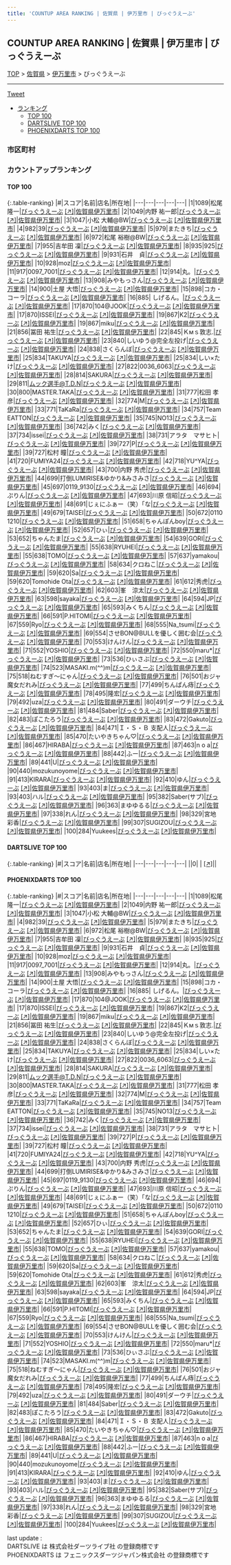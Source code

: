 ```yaml
---
title: 'COUNTUP AREA RANKING | 佐賀県 | 伊万里市 | びっぐうえーぶ'
---
```

## COUNTUP AREA RANKING | 佐賀県 | 伊万里市 | びっぐうえーぶ

[TOP](/darts/rank/) > [佐賀県](/darts/rank/佐賀県/) > [伊万里市](/darts/rank/佐賀県/伊万里市/) > びっぐうえーぶ

___

<a href="https://twitter.com/share?ref_src=twsrc%5Etfw" data-text="COUNTUP AREA RANKING | 佐賀県伊万里市びっぐうえーぶ" class="twitter-share-button" data-hashtags="DARTSLIVE,PHOENIXDARTS,darts,ダーツ" data-show-count="false">Tweet</a>

* [ランキング](#カウントアップランキング)
    * [TOP 100](#top-100)
    * [DARTSLIVE TOP 100](#dartslive-top-100)
    * [PHOENIXDARTS TOP 100](#phoenixdarts-top-100)

### 市区町村

<ul>

</ul>

### カウントアップランキング

#### TOP 100



{:.table-ranking}
|#|スコア|名前|店名|所在地|
|---|---|---|---|---|
|1|1089|<span class="rank-name-pd"><span class="pro-icon-pd"></span>松尾 隆一</span>|<a href="/darts/rank/shops/85533.html">びっぐうえーぶ</a> <a href="https://vs.phoenixdarts.com/jp/shop/shopDetailInfo/s_85533?s_seq=85533">[↗]</a>|<a href="/darts/rank/佐賀県/伊万里市">佐賀県伊万里市</a>|
|2|1049|<span class="rank-name-pd"><span class="pro-icon-pd"></span>内野 祐一郎</span>|<a href="/darts/rank/shops/85533.html">びっぐうえーぶ</a> <a href="https://vs.phoenixdarts.com/jp/shop/shopDetailInfo/s_85533?s_seq=85533">[↗]</a>|<a href="/darts/rank/佐賀県/伊万里市">佐賀県伊万里市</a>|
|3|1047|<span class="rank-name-pd">小松  大輔@BW</span>|<a href="/darts/rank/shops/85533.html">びっぐうえーぶ</a> <a href="https://vs.phoenixdarts.com/jp/shop/shopDetailInfo/s_85533?s_seq=85533">[↗]</a>|<a href="/darts/rank/佐賀県/伊万里市">佐賀県伊万里市</a>|
|4|982|<span class="rank-name-pd">39</span>|<a href="/darts/rank/shops/85533.html">びっぐうえーぶ</a> <a href="https://vs.phoenixdarts.com/jp/shop/shopDetailInfo/s_85533?s_seq=85533">[↗]</a>|<a href="/darts/rank/佐賀県/伊万里市">佐賀県伊万里市</a>|
|5|979|<span class="rank-name-pd">またきち</span>|<a href="/darts/rank/shops/85533.html">びっぐうえーぶ</a> <a href="https://vs.phoenixdarts.com/jp/shop/shopDetailInfo/s_85533?s_seq=85533">[↗]</a>|<a href="/darts/rank/佐賀県/伊万里市">佐賀県伊万里市</a>|
|6|972|<span class="rank-name-pd">松尾 裕樹@BW</span>|<a href="/darts/rank/shops/85533.html">びっぐうえーぶ</a> <a href="https://vs.phoenixdarts.com/jp/shop/shopDetailInfo/s_85533?s_seq=85533">[↗]</a>|<a href="/darts/rank/佐賀県/伊万里市">佐賀県伊万里市</a>|
|7|955|<span class="rank-name-pd"><span class="pro-icon-pd"></span>吉牟田 凜</span>|<a href="/darts/rank/shops/85533.html">びっぐうえーぶ</a> <a href="https://vs.phoenixdarts.com/jp/shop/shopDetailInfo/s_85533?s_seq=85533">[↗]</a>|<a href="/darts/rank/佐賀県/伊万里市">佐賀県伊万里市</a>|
|8|935|<span class="rank-name-pd">925</span>|<a href="/darts/rank/shops/85533.html">びっぐうえーぶ</a> <a href="https://vs.phoenixdarts.com/jp/shop/shopDetailInfo/s_85533?s_seq=85533">[↗]</a>|<a href="/darts/rank/佐賀県/伊万里市">佐賀県伊万里市</a>|
|9|931|<span class="rank-name-pd">石井　貞</span>|<a href="/darts/rank/shops/85533.html">びっぐうえーぶ</a> <a href="https://vs.phoenixdarts.com/jp/shop/shopDetailInfo/s_85533?s_seq=85533">[↗]</a>|<a href="/darts/rank/佐賀県/伊万里市">佐賀県伊万里市</a>|
|10|928|<span class="rank-name-pd">moz</span>|<a href="/darts/rank/shops/85533.html">びっぐうえーぶ</a> <a href="https://vs.phoenixdarts.com/jp/shop/shopDetailInfo/s_85533?s_seq=85533">[↗]</a>|<a href="/darts/rank/佐賀県/伊万里市">佐賀県伊万里市</a>|
|11|917|<span class="rank-name-pd">0097_7001</span>|<a href="/darts/rank/shops/85533.html">びっぐうえーぶ</a> <a href="https://vs.phoenixdarts.com/jp/shop/shopDetailInfo/s_85533?s_seq=85533">[↗]</a>|<a href="/darts/rank/佐賀県/伊万里市">佐賀県伊万里市</a>|
|12|914|<span class="rank-name-pd">丸。</span>|<a href="/darts/rank/shops/85533.html">びっぐうえーぶ</a> <a href="https://vs.phoenixdarts.com/jp/shop/shopDetailInfo/s_85533?s_seq=85533">[↗]</a>|<a href="/darts/rank/佐賀県/伊万里市">佐賀県伊万里市</a>|
|13|908|<span class="rank-name-pd">みやもっさん</span>|<a href="/darts/rank/shops/85533.html">びっぐうえーぶ</a> <a href="https://vs.phoenixdarts.com/jp/shop/shopDetailInfo/s_85533?s_seq=85533">[↗]</a>|<a href="/darts/rank/佐賀県/伊万里市">佐賀県伊万里市</a>|
|14|900|<span class="rank-name-pd"><span class="pro-icon-pd"></span>土屋 大悟</span>|<a href="/darts/rank/shops/85533.html">びっぐうえーぶ</a> <a href="https://vs.phoenixdarts.com/jp/shop/shopDetailInfo/s_85533?s_seq=85533">[↗]</a>|<a href="/darts/rank/佐賀県/伊万里市">佐賀県伊万里市</a>|
|15|898|<span class="rank-name-pd">コカ・コーラ</span>|<a href="/darts/rank/shops/85533.html">びっぐうえーぶ</a> <a href="https://vs.phoenixdarts.com/jp/shop/shopDetailInfo/s_85533?s_seq=85533">[↗]</a>|<a href="/darts/rank/佐賀県/伊万里市">佐賀県伊万里市</a>|
|16|885|<span class="rank-name-pd"> しげるん。</span>|<a href="/darts/rank/shops/85533.html">びっぐうえーぶ</a> <a href="https://vs.phoenixdarts.com/jp/shop/shopDetailInfo/s_85533?s_seq=85533">[↗]</a>|<a href="/darts/rank/佐賀県/伊万里市">佐賀県伊万里市</a>|
|17|870|<span class="rank-name-pd">104@JOOK</span>|<a href="/darts/rank/shops/85533.html">びっぐうえーぶ</a> <a href="https://vs.phoenixdarts.com/jp/shop/shopDetailInfo/s_85533?s_seq=85533">[↗]</a>|<a href="/darts/rank/佐賀県/伊万里市">佐賀県伊万里市</a>|
|17|870|<span class="rank-name-pd">ISSEI</span>|<a href="/darts/rank/shops/85533.html">びっぐうえーぶ</a> <a href="https://vs.phoenixdarts.com/jp/shop/shopDetailInfo/s_85533?s_seq=85533">[↗]</a>|<a href="/darts/rank/佐賀県/伊万里市">佐賀県伊万里市</a>|
|19|867|<span class="rank-name-pd">K2</span>|<a href="/darts/rank/shops/85533.html">びっぐうえーぶ</a> <a href="https://vs.phoenixdarts.com/jp/shop/shopDetailInfo/s_85533?s_seq=85533">[↗]</a>|<a href="/darts/rank/佐賀県/伊万里市">佐賀県伊万里市</a>|
|19|867|<span class="rank-name-pd">miku</span>|<a href="/darts/rank/shops/85533.html">びっぐうえーぶ</a> <a href="https://vs.phoenixdarts.com/jp/shop/shopDetailInfo/s_85533?s_seq=85533">[↗]</a>|<a href="/darts/rank/佐賀県/伊万里市">佐賀県伊万里市</a>|
|21|856|<span class="rank-name-pd">冨田 祐生</span>|<a href="/darts/rank/shops/85533.html">びっぐうえーぶ</a> <a href="https://vs.phoenixdarts.com/jp/shop/shopDetailInfo/s_85533?s_seq=85533">[↗]</a>|<a href="/darts/rank/佐賀県/伊万里市">佐賀県伊万里市</a>|
|22|845|<span class="rank-name-pd">Ｋмｓ敦志.</span>|<a href="/darts/rank/shops/85533.html">びっぐうえーぶ</a> <a href="https://vs.phoenixdarts.com/jp/shop/shopDetailInfo/s_85533?s_seq=85533">[↗]</a>|<a href="/darts/rank/佐賀県/伊万里市">佐賀県伊万里市</a>|
|23|840|<span class="rank-name-pd">しいゆう@完全左投げ</span>|<a href="/darts/rank/shops/85533.html">びっぐうえーぶ</a> <a href="https://vs.phoenixdarts.com/jp/shop/shopDetailInfo/s_85533?s_seq=85533">[↗]</a>|<a href="/darts/rank/佐賀県/伊万里市">佐賀県伊万里市</a>|
|24|838|<span class="rank-name-pd">さくらんぼ</span>|<a href="/darts/rank/shops/85533.html">びっぐうえーぶ</a> <a href="https://vs.phoenixdarts.com/jp/shop/shopDetailInfo/s_85533?s_seq=85533">[↗]</a>|<a href="/darts/rank/佐賀県/伊万里市">佐賀県伊万里市</a>|
|25|834|<span class="rank-name-pd">TAKUYA</span>|<a href="/darts/rank/shops/85533.html">びっぐうえーぶ</a> <a href="https://vs.phoenixdarts.com/jp/shop/shopDetailInfo/s_85533?s_seq=85533">[↗]</a>|<a href="/darts/rank/佐賀県/伊万里市">佐賀県伊万里市</a>|
|25|834|<span class="rank-name-pd">しい×たけ</span>|<a href="/darts/rank/shops/85533.html">びっぐうえーぶ</a> <a href="https://vs.phoenixdarts.com/jp/shop/shopDetailInfo/s_85533?s_seq=85533">[↗]</a>|<a href="/darts/rank/佐賀県/伊万里市">佐賀県伊万里市</a>|
|27|822|<span class="rank-name-pd">0036_6063</span>|<a href="/darts/rank/shops/85533.html">びっぐうえーぶ</a> <a href="https://vs.phoenixdarts.com/jp/shop/shopDetailInfo/s_85533?s_seq=85533">[↗]</a>|<a href="/darts/rank/佐賀県/伊万里市">佐賀県伊万里市</a>|
|28|814|<span class="rank-name-pd">SAKURA</span>|<a href="/darts/rank/shops/85533.html">びっぐうえーぶ</a> <a href="https://vs.phoenixdarts.com/jp/shop/shopDetailInfo/s_85533?s_seq=85533">[↗]</a>|<a href="/darts/rank/佐賀県/伊万里市">佐賀県伊万里市</a>|
|29|811|<span class="rank-name-pd">ムック選手@T.D.N</span>|<a href="/darts/rank/shops/85533.html">びっぐうえーぶ</a> <a href="https://vs.phoenixdarts.com/jp/shop/shopDetailInfo/s_85533?s_seq=85533">[↗]</a>|<a href="/darts/rank/佐賀県/伊万里市">佐賀県伊万里市</a>|
|30|800|<span class="rank-name-pd">MASTER.TAKA</span>|<a href="/darts/rank/shops/85533.html">びっぐうえーぶ</a> <a href="https://vs.phoenixdarts.com/jp/shop/shopDetailInfo/s_85533?s_seq=85533">[↗]</a>|<a href="/darts/rank/佐賀県/伊万里市">佐賀県伊万里市</a>|
|31|777|<span class="rank-name-pd">松田  孝彦</span>|<a href="/darts/rank/shops/85533.html">びっぐうえーぶ</a> <a href="https://vs.phoenixdarts.com/jp/shop/shopDetailInfo/s_85533?s_seq=85533">[↗]</a>|<a href="/darts/rank/佐賀県/伊万里市">佐賀県伊万里市</a>|
|32|774|<span class="rank-name-pd">M</span>|<a href="/darts/rank/shops/85533.html">びっぐうえーぶ</a> <a href="https://vs.phoenixdarts.com/jp/shop/shopDetailInfo/s_85533?s_seq=85533">[↗]</a>|<a href="/darts/rank/佐賀県/伊万里市">佐賀県伊万里市</a>|
|33|771|<span class="rank-name-pd">TaKaRa</span>|<a href="/darts/rank/shops/85533.html">びっぐうえーぶ</a> <a href="https://vs.phoenixdarts.com/jp/shop/shopDetailInfo/s_85533?s_seq=85533">[↗]</a>|<a href="/darts/rank/佐賀県/伊万里市">佐賀県伊万里市</a>|
|34|757|<span class="rank-name-pd">Team EATTON</span>|<a href="/darts/rank/shops/85533.html">びっぐうえーぶ</a> <a href="https://vs.phoenixdarts.com/jp/shop/shopDetailInfo/s_85533?s_seq=85533">[↗]</a>|<a href="/darts/rank/佐賀県/伊万里市">佐賀県伊万里市</a>|
|35|745|<span class="rank-name-pd">NO13</span>|<a href="/darts/rank/shops/85533.html">びっぐうえーぶ</a> <a href="https://vs.phoenixdarts.com/jp/shop/shopDetailInfo/s_85533?s_seq=85533">[↗]</a>|<a href="/darts/rank/佐賀県/伊万里市">佐賀県伊万里市</a>|
|36|742|<span class="rank-name-pd">みく</span>|<a href="/darts/rank/shops/85533.html">びっぐうえーぶ</a> <a href="https://vs.phoenixdarts.com/jp/shop/shopDetailInfo/s_85533?s_seq=85533">[↗]</a>|<a href="/darts/rank/佐賀県/伊万里市">佐賀県伊万里市</a>|
|37|734|<span class="rank-name-pd">issei</span>|<a href="/darts/rank/shops/85533.html">びっぐうえーぶ</a> <a href="https://vs.phoenixdarts.com/jp/shop/shopDetailInfo/s_85533?s_seq=85533">[↗]</a>|<a href="/darts/rank/佐賀県/伊万里市">佐賀県伊万里市</a>|
|38|731|<span class="rank-name-pd">アラタ　マサヒト</span>|<a href="/darts/rank/shops/85533.html">びっぐうえーぶ</a> <a href="https://vs.phoenixdarts.com/jp/shop/shopDetailInfo/s_85533?s_seq=85533">[↗]</a>|<a href="/darts/rank/佐賀県/伊万里市">佐賀県伊万里市</a>|
|39|727|<span class="rank-name-pd">P</span>|<a href="/darts/rank/shops/85533.html">びっぐうえーぶ</a> <a href="https://vs.phoenixdarts.com/jp/shop/shopDetailInfo/s_85533?s_seq=85533">[↗]</a>|<a href="/darts/rank/佐賀県/伊万里市">佐賀県伊万里市</a>|
|39|727|<span class="rank-name-pd"><span class="pro-icon-pd"></span>松村 瞳</span>|<a href="/darts/rank/shops/85533.html">びっぐうえーぶ</a> <a href="https://vs.phoenixdarts.com/jp/shop/shopDetailInfo/s_85533?s_seq=85533">[↗]</a>|<a href="/darts/rank/佐賀県/伊万里市">佐賀県伊万里市</a>|
|41|720|<span class="rank-name-pd">FUMIYA24</span>|<a href="/darts/rank/shops/85533.html">びっぐうえーぶ</a> <a href="https://vs.phoenixdarts.com/jp/shop/shopDetailInfo/s_85533?s_seq=85533">[↗]</a>|<a href="/darts/rank/佐賀県/伊万里市">佐賀県伊万里市</a>|
|42|718|<span class="rank-name-pd">YU^YA</span>|<a href="/darts/rank/shops/85533.html">びっぐうえーぶ</a> <a href="https://vs.phoenixdarts.com/jp/shop/shopDetailInfo/s_85533?s_seq=85533">[↗]</a>|<a href="/darts/rank/佐賀県/伊万里市">佐賀県伊万里市</a>|
|43|700|<span class="rank-name-pd">内野 秀虎</span>|<a href="/darts/rank/shops/85533.html">びっぐうえーぶ</a> <a href="https://vs.phoenixdarts.com/jp/shop/shopDetailInfo/s_85533?s_seq=85533">[↗]</a>|<a href="/darts/rank/佐賀県/伊万里市">佐賀県伊万里市</a>|
|44|699|<span class="rank-name-pd">打倒LUMIRISE&amp;ゆかり&amp;みさみさ</span>|<a href="/darts/rank/shops/85533.html">びっぐうえーぶ</a> <a href="https://vs.phoenixdarts.com/jp/shop/shopDetailInfo/s_85533?s_seq=85533">[↗]</a>|<a href="/darts/rank/佐賀県/伊万里市">佐賀県伊万里市</a>|
|45|697|<span class="rank-name-pd">0119_9130</span>|<a href="/darts/rank/shops/85533.html">びっぐうえーぶ</a> <a href="https://vs.phoenixdarts.com/jp/shop/shopDetailInfo/s_85533?s_seq=85533">[↗]</a>|<a href="/darts/rank/佐賀県/伊万里市">佐賀県伊万里市</a>|
|46|694|<span class="rank-name-pd">ぷりん</span>|<a href="/darts/rank/shops/85533.html">びっぐうえーぶ</a> <a href="https://vs.phoenixdarts.com/jp/shop/shopDetailInfo/s_85533?s_seq=85533">[↗]</a>|<a href="/darts/rank/佐賀県/伊万里市">佐賀県伊万里市</a>|
|47|693|<span class="rank-name-pd"><span class="pro-icon-pd"></span>川原 信昭</span>|<a href="/darts/rank/shops/85533.html">びっぐうえーぶ</a> <a href="https://vs.phoenixdarts.com/jp/shop/shopDetailInfo/s_85533?s_seq=85533">[↗]</a>|<a href="/darts/rank/佐賀県/伊万里市">佐賀県伊万里市</a>|
|48|691|<span class="rank-name-pd">じぇにふぁー（笑）｢な</span>|<a href="/darts/rank/shops/85533.html">びっぐうえーぶ</a> <a href="https://vs.phoenixdarts.com/jp/shop/shopDetailInfo/s_85533?s_seq=85533">[↗]</a>|<a href="/darts/rank/佐賀県/伊万里市">佐賀県伊万里市</a>|
|49|679|<span class="rank-name-pd">TAISEI</span>|<a href="/darts/rank/shops/85533.html">びっぐうえーぶ</a> <a href="https://vs.phoenixdarts.com/jp/shop/shopDetailInfo/s_85533?s_seq=85533">[↗]</a>|<a href="/darts/rank/佐賀県/伊万里市">佐賀県伊万里市</a>|
|50|672|<span class="rank-name-pd">0110 1210</span>|<a href="/darts/rank/shops/85533.html">びっぐうえーぶ</a> <a href="https://vs.phoenixdarts.com/jp/shop/shopDetailInfo/s_85533?s_seq=85533">[↗]</a>|<a href="/darts/rank/佐賀県/伊万里市">佐賀県伊万里市</a>|
|51|658|<span class="rank-name-pd">ちゃんぽんboy</span>|<a href="/darts/rank/shops/85533.html">びっぐうえーぶ</a> <a href="https://vs.phoenixdarts.com/jp/shop/shopDetailInfo/s_85533?s_seq=85533">[↗]</a>|<a href="/darts/rank/佐賀県/伊万里市">佐賀県伊万里市</a>|
|52|657|<span class="rank-name-pd">ひぃ</span>|<a href="/darts/rank/shops/85533.html">びっぐうえーぶ</a> <a href="https://vs.phoenixdarts.com/jp/shop/shopDetailInfo/s_85533?s_seq=85533">[↗]</a>|<a href="/darts/rank/佐賀県/伊万里市">佐賀県伊万里市</a>|
|53|652|<span class="rank-name-pd">ちゃんたま</span>|<a href="/darts/rank/shops/85533.html">びっぐうえーぶ</a> <a href="https://vs.phoenixdarts.com/jp/shop/shopDetailInfo/s_85533?s_seq=85533">[↗]</a>|<a href="/darts/rank/佐賀県/伊万里市">佐賀県伊万里市</a>|
|54|639|<span class="rank-name-pd">GORI</span>|<a href="/darts/rank/shops/85533.html">びっぐうえーぶ</a> <a href="https://vs.phoenixdarts.com/jp/shop/shopDetailInfo/s_85533?s_seq=85533">[↗]</a>|<a href="/darts/rank/佐賀県/伊万里市">佐賀県伊万里市</a>|
|55|638|<span class="rank-name-pd">RYUHEI</span>|<a href="/darts/rank/shops/85533.html">びっぐうえーぶ</a> <a href="https://vs.phoenixdarts.com/jp/shop/shopDetailInfo/s_85533?s_seq=85533">[↗]</a>|<a href="/darts/rank/佐賀県/伊万里市">佐賀県伊万里市</a>|
|55|638|<span class="rank-name-pd">TOMO</span>|<a href="/darts/rank/shops/85533.html">びっぐうえーぶ</a> <a href="https://vs.phoenixdarts.com/jp/shop/shopDetailInfo/s_85533?s_seq=85533">[↗]</a>|<a href="/darts/rank/佐賀県/伊万里市">佐賀県伊万里市</a>|
|57|637|<span class="rank-name-pd">yamakou</span>|<a href="/darts/rank/shops/85533.html">びっぐうえーぶ</a> <a href="https://vs.phoenixdarts.com/jp/shop/shopDetailInfo/s_85533?s_seq=85533">[↗]</a>|<a href="/darts/rank/佐賀県/伊万里市">佐賀県伊万里市</a>|
|58|634|<span class="rank-name-pd">クロねこ</span>|<a href="/darts/rank/shops/85533.html">びっぐうえーぶ</a> <a href="https://vs.phoenixdarts.com/jp/shop/shopDetailInfo/s_85533?s_seq=85533">[↗]</a>|<a href="/darts/rank/佐賀県/伊万里市">佐賀県伊万里市</a>|
|59|620|<span class="rank-name-pd">Sa</span>|<a href="/darts/rank/shops/85533.html">びっぐうえーぶ</a> <a href="https://vs.phoenixdarts.com/jp/shop/shopDetailInfo/s_85533?s_seq=85533">[↗]</a>|<a href="/darts/rank/佐賀県/伊万里市">佐賀県伊万里市</a>|
|59|620|<span class="rank-name-pd">Tomohide  Ota</span>|<a href="/darts/rank/shops/85533.html">びっぐうえーぶ</a> <a href="https://vs.phoenixdarts.com/jp/shop/shopDetailInfo/s_85533?s_seq=85533">[↗]</a>|<a href="/darts/rank/佐賀県/伊万里市">佐賀県伊万里市</a>|
|61|612|<span class="rank-name-pd">秀虎</span>|<a href="/darts/rank/shops/85533.html">びっぐうえーぶ</a> <a href="https://vs.phoenixdarts.com/jp/shop/shopDetailInfo/s_85533?s_seq=85533">[↗]</a>|<a href="/darts/rank/佐賀県/伊万里市">佐賀県伊万里市</a>|
|62|603|<span class="rank-name-pd">峯　涼太</span>|<a href="/darts/rank/shops/85533.html">びっぐうえーぶ</a> <a href="https://vs.phoenixdarts.com/jp/shop/shopDetailInfo/s_85533?s_seq=85533">[↗]</a>|<a href="/darts/rank/佐賀県/伊万里市">佐賀県伊万里市</a>|
|63|598|<span class="rank-name-pd">sayaka</span>|<a href="/darts/rank/shops/85533.html">びっぐうえーぶ</a> <a href="https://vs.phoenixdarts.com/jp/shop/shopDetailInfo/s_85533?s_seq=85533">[↗]</a>|<a href="/darts/rank/佐賀県/伊万里市">佐賀県伊万里市</a>|
|64|594|<span class="rank-name-pd">JP</span>|<a href="/darts/rank/shops/85533.html">びっぐうえーぶ</a> <a href="https://vs.phoenixdarts.com/jp/shop/shopDetailInfo/s_85533?s_seq=85533">[↗]</a>|<a href="/darts/rank/佐賀県/伊万里市">佐賀県伊万里市</a>|
|65|593|<span class="rank-name-pd">みくちん</span>|<a href="/darts/rank/shops/85533.html">びっぐうえーぶ</a> <a href="https://vs.phoenixdarts.com/jp/shop/shopDetailInfo/s_85533?s_seq=85533">[↗]</a>|<a href="/darts/rank/佐賀県/伊万里市">佐賀県伊万里市</a>|
|66|591|<span class="rank-name-pd">P.HITOMI</span>|<a href="/darts/rank/shops/85533.html">びっぐうえーぶ</a> <a href="https://vs.phoenixdarts.com/jp/shop/shopDetailInfo/s_85533?s_seq=85533">[↗]</a>|<a href="/darts/rank/佐賀県/伊万里市">佐賀県伊万里市</a>|
|67|559|<span class="rank-name-pd">Ryo</span>|<a href="/darts/rank/shops/85533.html">びっぐうえーぶ</a> <a href="https://vs.phoenixdarts.com/jp/shop/shopDetailInfo/s_85533?s_seq=85533">[↗]</a>|<a href="/darts/rank/佐賀県/伊万里市">佐賀県伊万里市</a>|
|68|555|<span class="rank-name-pd">Na_tsumi</span>|<a href="/darts/rank/shops/85533.html">びっぐうえーぶ</a> <a href="https://vs.phoenixdarts.com/jp/shop/shopDetailInfo/s_85533?s_seq=85533">[↗]</a>|<a href="/darts/rank/佐賀県/伊万里市">佐賀県伊万里市</a>|
|69|554|<span class="rank-name-pd">させBON@BULLを優しく囲む会</span>|<a href="/darts/rank/shops/85533.html">びっぐうえーぶ</a> <a href="https://vs.phoenixdarts.com/jp/shop/shopDetailInfo/s_85533?s_seq=85533">[↗]</a>|<a href="/darts/rank/佐賀県/伊万里市">佐賀県伊万里市</a>|
|70|553|<span class="rank-name-pd">けんけん</span>|<a href="/darts/rank/shops/85533.html">びっぐうえーぶ</a> <a href="https://vs.phoenixdarts.com/jp/shop/shopDetailInfo/s_85533?s_seq=85533">[↗]</a>|<a href="/darts/rank/佐賀県/伊万里市">佐賀県伊万里市</a>|
|71|552|<span class="rank-name-pd">YOSHIO</span>|<a href="/darts/rank/shops/85533.html">びっぐうえーぶ</a> <a href="https://vs.phoenixdarts.com/jp/shop/shopDetailInfo/s_85533?s_seq=85533">[↗]</a>|<a href="/darts/rank/佐賀県/伊万里市">佐賀県伊万里市</a>|
|72|550|<span class="rank-name-pd">maru*</span>|<a href="/darts/rank/shops/85533.html">びっぐうえーぶ</a> <a href="https://vs.phoenixdarts.com/jp/shop/shopDetailInfo/s_85533?s_seq=85533">[↗]</a>|<a href="/darts/rank/佐賀県/伊万里市">佐賀県伊万里市</a>|
|73|536|<span class="rank-name-pd">ひぃさぶ</span>|<a href="/darts/rank/shops/85533.html">びっぐうえーぶ</a> <a href="https://vs.phoenixdarts.com/jp/shop/shopDetailInfo/s_85533?s_seq=85533">[↗]</a>|<a href="/darts/rank/佐賀県/伊万里市">佐賀県伊万里市</a>|
|74|523|<span class="rank-name-pd">MASAKI.m(^^)m</span>|<a href="/darts/rank/shops/85533.html">びっぐうえーぶ</a> <a href="https://vs.phoenixdarts.com/jp/shop/shopDetailInfo/s_85533?s_seq=85533">[↗]</a>|<a href="/darts/rank/佐賀県/伊万里市">佐賀県伊万里市</a>|
|75|518|<span class="rank-name-pd">ねむすぎ〜にゃん</span>|<a href="/darts/rank/shops/85533.html">びっぐうえーぶ</a> <a href="https://vs.phoenixdarts.com/jp/shop/shopDetailInfo/s_85533?s_seq=85533">[↗]</a>|<a href="/darts/rank/佐賀県/伊万里市">佐賀県伊万里市</a>|
|76|501|<span class="rank-name-pd">おジャ魔女だれみ</span>|<a href="/darts/rank/shops/85533.html">びっぐうえーぶ</a> <a href="https://vs.phoenixdarts.com/jp/shop/shopDetailInfo/s_85533?s_seq=85533">[↗]</a>|<a href="/darts/rank/佐賀県/伊万里市">佐賀県伊万里市</a>|
|77|499|<span class="rank-name-pd">ちんぱん痔</span>|<a href="/darts/rank/shops/85533.html">びっぐうえーぶ</a> <a href="https://vs.phoenixdarts.com/jp/shop/shopDetailInfo/s_85533?s_seq=85533">[↗]</a>|<a href="/darts/rank/佐賀県/伊万里市">佐賀県伊万里市</a>|
|78|495|<span class="rank-name-pd">隆宏</span>|<a href="/darts/rank/shops/85533.html">びっぐうえーぶ</a> <a href="https://vs.phoenixdarts.com/jp/shop/shopDetailInfo/s_85533?s_seq=85533">[↗]</a>|<a href="/darts/rank/佐賀県/伊万里市">佐賀県伊万里市</a>|
|79|492|<span class="rank-name-pd">uza</span>|<a href="/darts/rank/shops/85533.html">びっぐうえーぶ</a> <a href="https://vs.phoenixdarts.com/jp/shop/shopDetailInfo/s_85533?s_seq=85533">[↗]</a>|<a href="/darts/rank/佐賀県/伊万里市">佐賀県伊万里市</a>|
|80|491|<span class="rank-name-pd">ダーウチ</span>|<a href="/darts/rank/shops/85533.html">びっぐうえーぶ</a> <a href="https://vs.phoenixdarts.com/jp/shop/shopDetailInfo/s_85533?s_seq=85533">[↗]</a>|<a href="/darts/rank/佐賀県/伊万里市">佐賀県伊万里市</a>|
|81|484|<span class="rank-name-pd">Saber</span>|<a href="/darts/rank/shops/85533.html">びっぐうえーぶ</a> <a href="https://vs.phoenixdarts.com/jp/shop/shopDetailInfo/s_85533?s_seq=85533">[↗]</a>|<a href="/darts/rank/佐賀県/伊万里市">佐賀県伊万里市</a>|
|82|483|<span class="rank-name-pd">ぽこたろう</span>|<a href="/darts/rank/shops/85533.html">びっぐうえーぶ</a> <a href="https://vs.phoenixdarts.com/jp/shop/shopDetailInfo/s_85533?s_seq=85533">[↗]</a>|<a href="/darts/rank/佐賀県/伊万里市">佐賀県伊万里市</a>|
|83|472|<span class="rank-name-pd">Gakuto</span>|<a href="/darts/rank/shops/85533.html">びっぐうえーぶ</a> <a href="https://vs.phoenixdarts.com/jp/shop/shopDetailInfo/s_85533?s_seq=85533">[↗]</a>|<a href="/darts/rank/佐賀県/伊万里市">佐賀県伊万里市</a>|
|84|471|<span class="rank-name-pd">Ｉ・Ｓ・Ｂ  支配人</span>|<a href="/darts/rank/shops/85533.html">びっぐうえーぶ</a> <a href="https://vs.phoenixdarts.com/jp/shop/shopDetailInfo/s_85533?s_seq=85533">[↗]</a>|<a href="/darts/rank/佐賀県/伊万里市">佐賀県伊万里市</a>|
|85|470|<span class="rank-name-pd">たいやきちゃん♡</span>|<a href="/darts/rank/shops/85533.html">びっぐうえーぶ</a> <a href="https://vs.phoenixdarts.com/jp/shop/shopDetailInfo/s_85533?s_seq=85533">[↗]</a>|<a href="/darts/rank/佐賀県/伊万里市">佐賀県伊万里市</a>|
|86|467|<span class="rank-name-pd">HIRABA</span>|<a href="/darts/rank/shops/85533.html">びっぐうえーぶ</a> <a href="https://vs.phoenixdarts.com/jp/shop/shopDetailInfo/s_85533?s_seq=85533">[↗]</a>|<a href="/darts/rank/佐賀県/伊万里市">佐賀県伊万里市</a>|
|87|463|<span class="rank-name-pd">n o a</span>|<a href="/darts/rank/shops/85533.html">びっぐうえーぶ</a> <a href="https://vs.phoenixdarts.com/jp/shop/shopDetailInfo/s_85533?s_seq=85533">[↗]</a>|<a href="/darts/rank/佐賀県/伊万里市">佐賀県伊万里市</a>|
|88|442|<span class="rank-name-pd">ふー</span>|<a href="/darts/rank/shops/85533.html">びっぐうえーぶ</a> <a href="https://vs.phoenixdarts.com/jp/shop/shopDetailInfo/s_85533?s_seq=85533">[↗]</a>|<a href="/darts/rank/佐賀県/伊万里市">佐賀県伊万里市</a>|
|89|441|<span class="rank-name-pd">U</span>|<a href="/darts/rank/shops/85533.html">びっぐうえーぶ</a> <a href="https://vs.phoenixdarts.com/jp/shop/shopDetailInfo/s_85533?s_seq=85533">[↗]</a>|<a href="/darts/rank/佐賀県/伊万里市">佐賀県伊万里市</a>|
|90|440|<span class="rank-name-pd">mozukunoyome</span>|<a href="/darts/rank/shops/85533.html">びっぐうえーぶ</a> <a href="https://vs.phoenixdarts.com/jp/shop/shopDetailInfo/s_85533?s_seq=85533">[↗]</a>|<a href="/darts/rank/佐賀県/伊万里市">佐賀県伊万里市</a>|
|91|413|<span class="rank-name-pd">KIRARA</span>|<a href="/darts/rank/shops/85533.html">びっぐうえーぶ</a> <a href="https://vs.phoenixdarts.com/jp/shop/shopDetailInfo/s_85533?s_seq=85533">[↗]</a>|<a href="/darts/rank/佐賀県/伊万里市">佐賀県伊万里市</a>|
|92|410|<span class="rank-name-pd">ゆん</span>|<a href="/darts/rank/shops/85533.html">びっぐうえーぶ</a> <a href="https://vs.phoenixdarts.com/jp/shop/shopDetailInfo/s_85533?s_seq=85533">[↗]</a>|<a href="/darts/rank/佐賀県/伊万里市">佐賀県伊万里市</a>|
|93|403|<span class="rank-name-pd">ま</span>|<a href="/darts/rank/shops/85533.html">びっぐうえーぶ</a> <a href="https://vs.phoenixdarts.com/jp/shop/shopDetailInfo/s_85533?s_seq=85533">[↗]</a>|<a href="/darts/rank/佐賀県/伊万里市">佐賀県伊万里市</a>|
|93|403|<span class="rank-name-pd">ハル</span>|<a href="/darts/rank/shops/85533.html">びっぐうえーぶ</a> <a href="https://vs.phoenixdarts.com/jp/shop/shopDetailInfo/s_85533?s_seq=85533">[↗]</a>|<a href="/darts/rank/佐賀県/伊万里市">佐賀県伊万里市</a>|
|95|382|<span class="rank-name-pd">Saber(サブ)</span>|<a href="/darts/rank/shops/85533.html">びっぐうえーぶ</a> <a href="https://vs.phoenixdarts.com/jp/shop/shopDetailInfo/s_85533?s_seq=85533">[↗]</a>|<a href="/darts/rank/佐賀県/伊万里市">佐賀県伊万里市</a>|
|96|363|<span class="rank-name-pd">まゆゆるる</span>|<a href="/darts/rank/shops/85533.html">びっぐうえーぶ</a> <a href="https://vs.phoenixdarts.com/jp/shop/shopDetailInfo/s_85533?s_seq=85533">[↗]</a>|<a href="/darts/rank/佐賀県/伊万里市">佐賀県伊万里市</a>|
|97|338|<span class="rank-name-pd">れん</span>|<a href="/darts/rank/shops/85533.html">びっぐうえーぶ</a> <a href="https://vs.phoenixdarts.com/jp/shop/shopDetailInfo/s_85533?s_seq=85533">[↗]</a>|<a href="/darts/rank/佐賀県/伊万里市">佐賀県伊万里市</a>|
|98|329|<span class="rank-name-pd">宮地 彩香</span>|<a href="/darts/rank/shops/85533.html">びっぐうえーぶ</a> <a href="https://vs.phoenixdarts.com/jp/shop/shopDetailInfo/s_85533?s_seq=85533">[↗]</a>|<a href="/darts/rank/佐賀県/伊万里市">佐賀県伊万里市</a>|
|99|307|<span class="rank-name-pd">SUGIZOU</span>|<a href="/darts/rank/shops/85533.html">びっぐうえーぶ</a> <a href="https://vs.phoenixdarts.com/jp/shop/shopDetailInfo/s_85533?s_seq=85533">[↗]</a>|<a href="/darts/rank/佐賀県/伊万里市">佐賀県伊万里市</a>|
|100|284|<span class="rank-name-pd">Yuukees</span>|<a href="/darts/rank/shops/85533.html">びっぐうえーぶ</a> <a href="https://vs.phoenixdarts.com/jp/shop/shopDetailInfo/s_85533?s_seq=85533">[↗]</a>|<a href="/darts/rank/佐賀県/伊万里市">佐賀県伊万里市</a>|


#### DARTSLIVE TOP 100



{:.table-ranking}
|#|スコア|名前|店名|所在地|
|---|---|---|---|---|
||0|<span class="rank-name-dl"> </span>|<a href="/darts/rank/shops/.html"></a> <a href="">[↗]</a>|<a href="/darts/rank//"></a>|


#### PHOENIXDARTS TOP 100



{:.table-ranking}
|#|スコア|名前|店名|所在地|
|---|---|---|---|---|
|1|1089|<span class="rank-name-pd"><span class="pro-icon-pd"></span>松尾 隆一</span>|<a href="/darts/rank/shops/85533.html">びっぐうえーぶ</a> <a href="https://vs.phoenixdarts.com/jp/shop/shopDetailInfo/s_85533?s_seq=85533">[↗]</a>|<a href="/darts/rank/佐賀県/伊万里市">佐賀県伊万里市</a>|
|2|1049|<span class="rank-name-pd"><span class="pro-icon-pd"></span>内野 祐一郎</span>|<a href="/darts/rank/shops/85533.html">びっぐうえーぶ</a> <a href="https://vs.phoenixdarts.com/jp/shop/shopDetailInfo/s_85533?s_seq=85533">[↗]</a>|<a href="/darts/rank/佐賀県/伊万里市">佐賀県伊万里市</a>|
|3|1047|<span class="rank-name-pd">小松  大輔@BW</span>|<a href="/darts/rank/shops/85533.html">びっぐうえーぶ</a> <a href="https://vs.phoenixdarts.com/jp/shop/shopDetailInfo/s_85533?s_seq=85533">[↗]</a>|<a href="/darts/rank/佐賀県/伊万里市">佐賀県伊万里市</a>|
|4|982|<span class="rank-name-pd">39</span>|<a href="/darts/rank/shops/85533.html">びっぐうえーぶ</a> <a href="https://vs.phoenixdarts.com/jp/shop/shopDetailInfo/s_85533?s_seq=85533">[↗]</a>|<a href="/darts/rank/佐賀県/伊万里市">佐賀県伊万里市</a>|
|5|979|<span class="rank-name-pd">またきち</span>|<a href="/darts/rank/shops/85533.html">びっぐうえーぶ</a> <a href="https://vs.phoenixdarts.com/jp/shop/shopDetailInfo/s_85533?s_seq=85533">[↗]</a>|<a href="/darts/rank/佐賀県/伊万里市">佐賀県伊万里市</a>|
|6|972|<span class="rank-name-pd">松尾 裕樹@BW</span>|<a href="/darts/rank/shops/85533.html">びっぐうえーぶ</a> <a href="https://vs.phoenixdarts.com/jp/shop/shopDetailInfo/s_85533?s_seq=85533">[↗]</a>|<a href="/darts/rank/佐賀県/伊万里市">佐賀県伊万里市</a>|
|7|955|<span class="rank-name-pd"><span class="pro-icon-pd"></span>吉牟田 凜</span>|<a href="/darts/rank/shops/85533.html">びっぐうえーぶ</a> <a href="https://vs.phoenixdarts.com/jp/shop/shopDetailInfo/s_85533?s_seq=85533">[↗]</a>|<a href="/darts/rank/佐賀県/伊万里市">佐賀県伊万里市</a>|
|8|935|<span class="rank-name-pd">925</span>|<a href="/darts/rank/shops/85533.html">びっぐうえーぶ</a> <a href="https://vs.phoenixdarts.com/jp/shop/shopDetailInfo/s_85533?s_seq=85533">[↗]</a>|<a href="/darts/rank/佐賀県/伊万里市">佐賀県伊万里市</a>|
|9|931|<span class="rank-name-pd">石井　貞</span>|<a href="/darts/rank/shops/85533.html">びっぐうえーぶ</a> <a href="https://vs.phoenixdarts.com/jp/shop/shopDetailInfo/s_85533?s_seq=85533">[↗]</a>|<a href="/darts/rank/佐賀県/伊万里市">佐賀県伊万里市</a>|
|10|928|<span class="rank-name-pd">moz</span>|<a href="/darts/rank/shops/85533.html">びっぐうえーぶ</a> <a href="https://vs.phoenixdarts.com/jp/shop/shopDetailInfo/s_85533?s_seq=85533">[↗]</a>|<a href="/darts/rank/佐賀県/伊万里市">佐賀県伊万里市</a>|
|11|917|<span class="rank-name-pd">0097_7001</span>|<a href="/darts/rank/shops/85533.html">びっぐうえーぶ</a> <a href="https://vs.phoenixdarts.com/jp/shop/shopDetailInfo/s_85533?s_seq=85533">[↗]</a>|<a href="/darts/rank/佐賀県/伊万里市">佐賀県伊万里市</a>|
|12|914|<span class="rank-name-pd">丸。</span>|<a href="/darts/rank/shops/85533.html">びっぐうえーぶ</a> <a href="https://vs.phoenixdarts.com/jp/shop/shopDetailInfo/s_85533?s_seq=85533">[↗]</a>|<a href="/darts/rank/佐賀県/伊万里市">佐賀県伊万里市</a>|
|13|908|<span class="rank-name-pd">みやもっさん</span>|<a href="/darts/rank/shops/85533.html">びっぐうえーぶ</a> <a href="https://vs.phoenixdarts.com/jp/shop/shopDetailInfo/s_85533?s_seq=85533">[↗]</a>|<a href="/darts/rank/佐賀県/伊万里市">佐賀県伊万里市</a>|
|14|900|<span class="rank-name-pd"><span class="pro-icon-pd"></span>土屋 大悟</span>|<a href="/darts/rank/shops/85533.html">びっぐうえーぶ</a> <a href="https://vs.phoenixdarts.com/jp/shop/shopDetailInfo/s_85533?s_seq=85533">[↗]</a>|<a href="/darts/rank/佐賀県/伊万里市">佐賀県伊万里市</a>|
|15|898|<span class="rank-name-pd">コカ・コーラ</span>|<a href="/darts/rank/shops/85533.html">びっぐうえーぶ</a> <a href="https://vs.phoenixdarts.com/jp/shop/shopDetailInfo/s_85533?s_seq=85533">[↗]</a>|<a href="/darts/rank/佐賀県/伊万里市">佐賀県伊万里市</a>|
|16|885|<span class="rank-name-pd"> しげるん。</span>|<a href="/darts/rank/shops/85533.html">びっぐうえーぶ</a> <a href="https://vs.phoenixdarts.com/jp/shop/shopDetailInfo/s_85533?s_seq=85533">[↗]</a>|<a href="/darts/rank/佐賀県/伊万里市">佐賀県伊万里市</a>|
|17|870|<span class="rank-name-pd">104@JOOK</span>|<a href="/darts/rank/shops/85533.html">びっぐうえーぶ</a> <a href="https://vs.phoenixdarts.com/jp/shop/shopDetailInfo/s_85533?s_seq=85533">[↗]</a>|<a href="/darts/rank/佐賀県/伊万里市">佐賀県伊万里市</a>|
|17|870|<span class="rank-name-pd">ISSEI</span>|<a href="/darts/rank/shops/85533.html">びっぐうえーぶ</a> <a href="https://vs.phoenixdarts.com/jp/shop/shopDetailInfo/s_85533?s_seq=85533">[↗]</a>|<a href="/darts/rank/佐賀県/伊万里市">佐賀県伊万里市</a>|
|19|867|<span class="rank-name-pd">K2</span>|<a href="/darts/rank/shops/85533.html">びっぐうえーぶ</a> <a href="https://vs.phoenixdarts.com/jp/shop/shopDetailInfo/s_85533?s_seq=85533">[↗]</a>|<a href="/darts/rank/佐賀県/伊万里市">佐賀県伊万里市</a>|
|19|867|<span class="rank-name-pd">miku</span>|<a href="/darts/rank/shops/85533.html">びっぐうえーぶ</a> <a href="https://vs.phoenixdarts.com/jp/shop/shopDetailInfo/s_85533?s_seq=85533">[↗]</a>|<a href="/darts/rank/佐賀県/伊万里市">佐賀県伊万里市</a>|
|21|856|<span class="rank-name-pd">冨田 祐生</span>|<a href="/darts/rank/shops/85533.html">びっぐうえーぶ</a> <a href="https://vs.phoenixdarts.com/jp/shop/shopDetailInfo/s_85533?s_seq=85533">[↗]</a>|<a href="/darts/rank/佐賀県/伊万里市">佐賀県伊万里市</a>|
|22|845|<span class="rank-name-pd">Ｋмｓ敦志.</span>|<a href="/darts/rank/shops/85533.html">びっぐうえーぶ</a> <a href="https://vs.phoenixdarts.com/jp/shop/shopDetailInfo/s_85533?s_seq=85533">[↗]</a>|<a href="/darts/rank/佐賀県/伊万里市">佐賀県伊万里市</a>|
|23|840|<span class="rank-name-pd">しいゆう@完全左投げ</span>|<a href="/darts/rank/shops/85533.html">びっぐうえーぶ</a> <a href="https://vs.phoenixdarts.com/jp/shop/shopDetailInfo/s_85533?s_seq=85533">[↗]</a>|<a href="/darts/rank/佐賀県/伊万里市">佐賀県伊万里市</a>|
|24|838|<span class="rank-name-pd">さくらんぼ</span>|<a href="/darts/rank/shops/85533.html">びっぐうえーぶ</a> <a href="https://vs.phoenixdarts.com/jp/shop/shopDetailInfo/s_85533?s_seq=85533">[↗]</a>|<a href="/darts/rank/佐賀県/伊万里市">佐賀県伊万里市</a>|
|25|834|<span class="rank-name-pd">TAKUYA</span>|<a href="/darts/rank/shops/85533.html">びっぐうえーぶ</a> <a href="https://vs.phoenixdarts.com/jp/shop/shopDetailInfo/s_85533?s_seq=85533">[↗]</a>|<a href="/darts/rank/佐賀県/伊万里市">佐賀県伊万里市</a>|
|25|834|<span class="rank-name-pd">しい×たけ</span>|<a href="/darts/rank/shops/85533.html">びっぐうえーぶ</a> <a href="https://vs.phoenixdarts.com/jp/shop/shopDetailInfo/s_85533?s_seq=85533">[↗]</a>|<a href="/darts/rank/佐賀県/伊万里市">佐賀県伊万里市</a>|
|27|822|<span class="rank-name-pd">0036_6063</span>|<a href="/darts/rank/shops/85533.html">びっぐうえーぶ</a> <a href="https://vs.phoenixdarts.com/jp/shop/shopDetailInfo/s_85533?s_seq=85533">[↗]</a>|<a href="/darts/rank/佐賀県/伊万里市">佐賀県伊万里市</a>|
|28|814|<span class="rank-name-pd">SAKURA</span>|<a href="/darts/rank/shops/85533.html">びっぐうえーぶ</a> <a href="https://vs.phoenixdarts.com/jp/shop/shopDetailInfo/s_85533?s_seq=85533">[↗]</a>|<a href="/darts/rank/佐賀県/伊万里市">佐賀県伊万里市</a>|
|29|811|<span class="rank-name-pd">ムック選手@T.D.N</span>|<a href="/darts/rank/shops/85533.html">びっぐうえーぶ</a> <a href="https://vs.phoenixdarts.com/jp/shop/shopDetailInfo/s_85533?s_seq=85533">[↗]</a>|<a href="/darts/rank/佐賀県/伊万里市">佐賀県伊万里市</a>|
|30|800|<span class="rank-name-pd">MASTER.TAKA</span>|<a href="/darts/rank/shops/85533.html">びっぐうえーぶ</a> <a href="https://vs.phoenixdarts.com/jp/shop/shopDetailInfo/s_85533?s_seq=85533">[↗]</a>|<a href="/darts/rank/佐賀県/伊万里市">佐賀県伊万里市</a>|
|31|777|<span class="rank-name-pd">松田  孝彦</span>|<a href="/darts/rank/shops/85533.html">びっぐうえーぶ</a> <a href="https://vs.phoenixdarts.com/jp/shop/shopDetailInfo/s_85533?s_seq=85533">[↗]</a>|<a href="/darts/rank/佐賀県/伊万里市">佐賀県伊万里市</a>|
|32|774|<span class="rank-name-pd">M</span>|<a href="/darts/rank/shops/85533.html">びっぐうえーぶ</a> <a href="https://vs.phoenixdarts.com/jp/shop/shopDetailInfo/s_85533?s_seq=85533">[↗]</a>|<a href="/darts/rank/佐賀県/伊万里市">佐賀県伊万里市</a>|
|33|771|<span class="rank-name-pd">TaKaRa</span>|<a href="/darts/rank/shops/85533.html">びっぐうえーぶ</a> <a href="https://vs.phoenixdarts.com/jp/shop/shopDetailInfo/s_85533?s_seq=85533">[↗]</a>|<a href="/darts/rank/佐賀県/伊万里市">佐賀県伊万里市</a>|
|34|757|<span class="rank-name-pd">Team EATTON</span>|<a href="/darts/rank/shops/85533.html">びっぐうえーぶ</a> <a href="https://vs.phoenixdarts.com/jp/shop/shopDetailInfo/s_85533?s_seq=85533">[↗]</a>|<a href="/darts/rank/佐賀県/伊万里市">佐賀県伊万里市</a>|
|35|745|<span class="rank-name-pd">NO13</span>|<a href="/darts/rank/shops/85533.html">びっぐうえーぶ</a> <a href="https://vs.phoenixdarts.com/jp/shop/shopDetailInfo/s_85533?s_seq=85533">[↗]</a>|<a href="/darts/rank/佐賀県/伊万里市">佐賀県伊万里市</a>|
|36|742|<span class="rank-name-pd">みく</span>|<a href="/darts/rank/shops/85533.html">びっぐうえーぶ</a> <a href="https://vs.phoenixdarts.com/jp/shop/shopDetailInfo/s_85533?s_seq=85533">[↗]</a>|<a href="/darts/rank/佐賀県/伊万里市">佐賀県伊万里市</a>|
|37|734|<span class="rank-name-pd">issei</span>|<a href="/darts/rank/shops/85533.html">びっぐうえーぶ</a> <a href="https://vs.phoenixdarts.com/jp/shop/shopDetailInfo/s_85533?s_seq=85533">[↗]</a>|<a href="/darts/rank/佐賀県/伊万里市">佐賀県伊万里市</a>|
|38|731|<span class="rank-name-pd">アラタ　マサヒト</span>|<a href="/darts/rank/shops/85533.html">びっぐうえーぶ</a> <a href="https://vs.phoenixdarts.com/jp/shop/shopDetailInfo/s_85533?s_seq=85533">[↗]</a>|<a href="/darts/rank/佐賀県/伊万里市">佐賀県伊万里市</a>|
|39|727|<span class="rank-name-pd">P</span>|<a href="/darts/rank/shops/85533.html">びっぐうえーぶ</a> <a href="https://vs.phoenixdarts.com/jp/shop/shopDetailInfo/s_85533?s_seq=85533">[↗]</a>|<a href="/darts/rank/佐賀県/伊万里市">佐賀県伊万里市</a>|
|39|727|<span class="rank-name-pd"><span class="pro-icon-pd"></span>松村 瞳</span>|<a href="/darts/rank/shops/85533.html">びっぐうえーぶ</a> <a href="https://vs.phoenixdarts.com/jp/shop/shopDetailInfo/s_85533?s_seq=85533">[↗]</a>|<a href="/darts/rank/佐賀県/伊万里市">佐賀県伊万里市</a>|
|41|720|<span class="rank-name-pd">FUMIYA24</span>|<a href="/darts/rank/shops/85533.html">びっぐうえーぶ</a> <a href="https://vs.phoenixdarts.com/jp/shop/shopDetailInfo/s_85533?s_seq=85533">[↗]</a>|<a href="/darts/rank/佐賀県/伊万里市">佐賀県伊万里市</a>|
|42|718|<span class="rank-name-pd">YU^YA</span>|<a href="/darts/rank/shops/85533.html">びっぐうえーぶ</a> <a href="https://vs.phoenixdarts.com/jp/shop/shopDetailInfo/s_85533?s_seq=85533">[↗]</a>|<a href="/darts/rank/佐賀県/伊万里市">佐賀県伊万里市</a>|
|43|700|<span class="rank-name-pd">内野 秀虎</span>|<a href="/darts/rank/shops/85533.html">びっぐうえーぶ</a> <a href="https://vs.phoenixdarts.com/jp/shop/shopDetailInfo/s_85533?s_seq=85533">[↗]</a>|<a href="/darts/rank/佐賀県/伊万里市">佐賀県伊万里市</a>|
|44|699|<span class="rank-name-pd">打倒LUMIRISE&amp;ゆかり&amp;みさみさ</span>|<a href="/darts/rank/shops/85533.html">びっぐうえーぶ</a> <a href="https://vs.phoenixdarts.com/jp/shop/shopDetailInfo/s_85533?s_seq=85533">[↗]</a>|<a href="/darts/rank/佐賀県/伊万里市">佐賀県伊万里市</a>|
|45|697|<span class="rank-name-pd">0119_9130</span>|<a href="/darts/rank/shops/85533.html">びっぐうえーぶ</a> <a href="https://vs.phoenixdarts.com/jp/shop/shopDetailInfo/s_85533?s_seq=85533">[↗]</a>|<a href="/darts/rank/佐賀県/伊万里市">佐賀県伊万里市</a>|
|46|694|<span class="rank-name-pd">ぷりん</span>|<a href="/darts/rank/shops/85533.html">びっぐうえーぶ</a> <a href="https://vs.phoenixdarts.com/jp/shop/shopDetailInfo/s_85533?s_seq=85533">[↗]</a>|<a href="/darts/rank/佐賀県/伊万里市">佐賀県伊万里市</a>|
|47|693|<span class="rank-name-pd"><span class="pro-icon-pd"></span>川原 信昭</span>|<a href="/darts/rank/shops/85533.html">びっぐうえーぶ</a> <a href="https://vs.phoenixdarts.com/jp/shop/shopDetailInfo/s_85533?s_seq=85533">[↗]</a>|<a href="/darts/rank/佐賀県/伊万里市">佐賀県伊万里市</a>|
|48|691|<span class="rank-name-pd">じぇにふぁー（笑）｢な</span>|<a href="/darts/rank/shops/85533.html">びっぐうえーぶ</a> <a href="https://vs.phoenixdarts.com/jp/shop/shopDetailInfo/s_85533?s_seq=85533">[↗]</a>|<a href="/darts/rank/佐賀県/伊万里市">佐賀県伊万里市</a>|
|49|679|<span class="rank-name-pd">TAISEI</span>|<a href="/darts/rank/shops/85533.html">びっぐうえーぶ</a> <a href="https://vs.phoenixdarts.com/jp/shop/shopDetailInfo/s_85533?s_seq=85533">[↗]</a>|<a href="/darts/rank/佐賀県/伊万里市">佐賀県伊万里市</a>|
|50|672|<span class="rank-name-pd">0110 1210</span>|<a href="/darts/rank/shops/85533.html">びっぐうえーぶ</a> <a href="https://vs.phoenixdarts.com/jp/shop/shopDetailInfo/s_85533?s_seq=85533">[↗]</a>|<a href="/darts/rank/佐賀県/伊万里市">佐賀県伊万里市</a>|
|51|658|<span class="rank-name-pd">ちゃんぽんboy</span>|<a href="/darts/rank/shops/85533.html">びっぐうえーぶ</a> <a href="https://vs.phoenixdarts.com/jp/shop/shopDetailInfo/s_85533?s_seq=85533">[↗]</a>|<a href="/darts/rank/佐賀県/伊万里市">佐賀県伊万里市</a>|
|52|657|<span class="rank-name-pd">ひぃ</span>|<a href="/darts/rank/shops/85533.html">びっぐうえーぶ</a> <a href="https://vs.phoenixdarts.com/jp/shop/shopDetailInfo/s_85533?s_seq=85533">[↗]</a>|<a href="/darts/rank/佐賀県/伊万里市">佐賀県伊万里市</a>|
|53|652|<span class="rank-name-pd">ちゃんたま</span>|<a href="/darts/rank/shops/85533.html">びっぐうえーぶ</a> <a href="https://vs.phoenixdarts.com/jp/shop/shopDetailInfo/s_85533?s_seq=85533">[↗]</a>|<a href="/darts/rank/佐賀県/伊万里市">佐賀県伊万里市</a>|
|54|639|<span class="rank-name-pd">GORI</span>|<a href="/darts/rank/shops/85533.html">びっぐうえーぶ</a> <a href="https://vs.phoenixdarts.com/jp/shop/shopDetailInfo/s_85533?s_seq=85533">[↗]</a>|<a href="/darts/rank/佐賀県/伊万里市">佐賀県伊万里市</a>|
|55|638|<span class="rank-name-pd">RYUHEI</span>|<a href="/darts/rank/shops/85533.html">びっぐうえーぶ</a> <a href="https://vs.phoenixdarts.com/jp/shop/shopDetailInfo/s_85533?s_seq=85533">[↗]</a>|<a href="/darts/rank/佐賀県/伊万里市">佐賀県伊万里市</a>|
|55|638|<span class="rank-name-pd">TOMO</span>|<a href="/darts/rank/shops/85533.html">びっぐうえーぶ</a> <a href="https://vs.phoenixdarts.com/jp/shop/shopDetailInfo/s_85533?s_seq=85533">[↗]</a>|<a href="/darts/rank/佐賀県/伊万里市">佐賀県伊万里市</a>|
|57|637|<span class="rank-name-pd">yamakou</span>|<a href="/darts/rank/shops/85533.html">びっぐうえーぶ</a> <a href="https://vs.phoenixdarts.com/jp/shop/shopDetailInfo/s_85533?s_seq=85533">[↗]</a>|<a href="/darts/rank/佐賀県/伊万里市">佐賀県伊万里市</a>|
|58|634|<span class="rank-name-pd">クロねこ</span>|<a href="/darts/rank/shops/85533.html">びっぐうえーぶ</a> <a href="https://vs.phoenixdarts.com/jp/shop/shopDetailInfo/s_85533?s_seq=85533">[↗]</a>|<a href="/darts/rank/佐賀県/伊万里市">佐賀県伊万里市</a>|
|59|620|<span class="rank-name-pd">Sa</span>|<a href="/darts/rank/shops/85533.html">びっぐうえーぶ</a> <a href="https://vs.phoenixdarts.com/jp/shop/shopDetailInfo/s_85533?s_seq=85533">[↗]</a>|<a href="/darts/rank/佐賀県/伊万里市">佐賀県伊万里市</a>|
|59|620|<span class="rank-name-pd">Tomohide  Ota</span>|<a href="/darts/rank/shops/85533.html">びっぐうえーぶ</a> <a href="https://vs.phoenixdarts.com/jp/shop/shopDetailInfo/s_85533?s_seq=85533">[↗]</a>|<a href="/darts/rank/佐賀県/伊万里市">佐賀県伊万里市</a>|
|61|612|<span class="rank-name-pd">秀虎</span>|<a href="/darts/rank/shops/85533.html">びっぐうえーぶ</a> <a href="https://vs.phoenixdarts.com/jp/shop/shopDetailInfo/s_85533?s_seq=85533">[↗]</a>|<a href="/darts/rank/佐賀県/伊万里市">佐賀県伊万里市</a>|
|62|603|<span class="rank-name-pd">峯　涼太</span>|<a href="/darts/rank/shops/85533.html">びっぐうえーぶ</a> <a href="https://vs.phoenixdarts.com/jp/shop/shopDetailInfo/s_85533?s_seq=85533">[↗]</a>|<a href="/darts/rank/佐賀県/伊万里市">佐賀県伊万里市</a>|
|63|598|<span class="rank-name-pd">sayaka</span>|<a href="/darts/rank/shops/85533.html">びっぐうえーぶ</a> <a href="https://vs.phoenixdarts.com/jp/shop/shopDetailInfo/s_85533?s_seq=85533">[↗]</a>|<a href="/darts/rank/佐賀県/伊万里市">佐賀県伊万里市</a>|
|64|594|<span class="rank-name-pd">JP</span>|<a href="/darts/rank/shops/85533.html">びっぐうえーぶ</a> <a href="https://vs.phoenixdarts.com/jp/shop/shopDetailInfo/s_85533?s_seq=85533">[↗]</a>|<a href="/darts/rank/佐賀県/伊万里市">佐賀県伊万里市</a>|
|65|593|<span class="rank-name-pd">みくちん</span>|<a href="/darts/rank/shops/85533.html">びっぐうえーぶ</a> <a href="https://vs.phoenixdarts.com/jp/shop/shopDetailInfo/s_85533?s_seq=85533">[↗]</a>|<a href="/darts/rank/佐賀県/伊万里市">佐賀県伊万里市</a>|
|66|591|<span class="rank-name-pd">P.HITOMI</span>|<a href="/darts/rank/shops/85533.html">びっぐうえーぶ</a> <a href="https://vs.phoenixdarts.com/jp/shop/shopDetailInfo/s_85533?s_seq=85533">[↗]</a>|<a href="/darts/rank/佐賀県/伊万里市">佐賀県伊万里市</a>|
|67|559|<span class="rank-name-pd">Ryo</span>|<a href="/darts/rank/shops/85533.html">びっぐうえーぶ</a> <a href="https://vs.phoenixdarts.com/jp/shop/shopDetailInfo/s_85533?s_seq=85533">[↗]</a>|<a href="/darts/rank/佐賀県/伊万里市">佐賀県伊万里市</a>|
|68|555|<span class="rank-name-pd">Na_tsumi</span>|<a href="/darts/rank/shops/85533.html">びっぐうえーぶ</a> <a href="https://vs.phoenixdarts.com/jp/shop/shopDetailInfo/s_85533?s_seq=85533">[↗]</a>|<a href="/darts/rank/佐賀県/伊万里市">佐賀県伊万里市</a>|
|69|554|<span class="rank-name-pd">させBON@BULLを優しく囲む会</span>|<a href="/darts/rank/shops/85533.html">びっぐうえーぶ</a> <a href="https://vs.phoenixdarts.com/jp/shop/shopDetailInfo/s_85533?s_seq=85533">[↗]</a>|<a href="/darts/rank/佐賀県/伊万里市">佐賀県伊万里市</a>|
|70|553|<span class="rank-name-pd">けんけん</span>|<a href="/darts/rank/shops/85533.html">びっぐうえーぶ</a> <a href="https://vs.phoenixdarts.com/jp/shop/shopDetailInfo/s_85533?s_seq=85533">[↗]</a>|<a href="/darts/rank/佐賀県/伊万里市">佐賀県伊万里市</a>|
|71|552|<span class="rank-name-pd">YOSHIO</span>|<a href="/darts/rank/shops/85533.html">びっぐうえーぶ</a> <a href="https://vs.phoenixdarts.com/jp/shop/shopDetailInfo/s_85533?s_seq=85533">[↗]</a>|<a href="/darts/rank/佐賀県/伊万里市">佐賀県伊万里市</a>|
|72|550|<span class="rank-name-pd">maru*</span>|<a href="/darts/rank/shops/85533.html">びっぐうえーぶ</a> <a href="https://vs.phoenixdarts.com/jp/shop/shopDetailInfo/s_85533?s_seq=85533">[↗]</a>|<a href="/darts/rank/佐賀県/伊万里市">佐賀県伊万里市</a>|
|73|536|<span class="rank-name-pd">ひぃさぶ</span>|<a href="/darts/rank/shops/85533.html">びっぐうえーぶ</a> <a href="https://vs.phoenixdarts.com/jp/shop/shopDetailInfo/s_85533?s_seq=85533">[↗]</a>|<a href="/darts/rank/佐賀県/伊万里市">佐賀県伊万里市</a>|
|74|523|<span class="rank-name-pd">MASAKI.m(^^)m</span>|<a href="/darts/rank/shops/85533.html">びっぐうえーぶ</a> <a href="https://vs.phoenixdarts.com/jp/shop/shopDetailInfo/s_85533?s_seq=85533">[↗]</a>|<a href="/darts/rank/佐賀県/伊万里市">佐賀県伊万里市</a>|
|75|518|<span class="rank-name-pd">ねむすぎ〜にゃん</span>|<a href="/darts/rank/shops/85533.html">びっぐうえーぶ</a> <a href="https://vs.phoenixdarts.com/jp/shop/shopDetailInfo/s_85533?s_seq=85533">[↗]</a>|<a href="/darts/rank/佐賀県/伊万里市">佐賀県伊万里市</a>|
|76|501|<span class="rank-name-pd">おジャ魔女だれみ</span>|<a href="/darts/rank/shops/85533.html">びっぐうえーぶ</a> <a href="https://vs.phoenixdarts.com/jp/shop/shopDetailInfo/s_85533?s_seq=85533">[↗]</a>|<a href="/darts/rank/佐賀県/伊万里市">佐賀県伊万里市</a>|
|77|499|<span class="rank-name-pd">ちんぱん痔</span>|<a href="/darts/rank/shops/85533.html">びっぐうえーぶ</a> <a href="https://vs.phoenixdarts.com/jp/shop/shopDetailInfo/s_85533?s_seq=85533">[↗]</a>|<a href="/darts/rank/佐賀県/伊万里市">佐賀県伊万里市</a>|
|78|495|<span class="rank-name-pd">隆宏</span>|<a href="/darts/rank/shops/85533.html">びっぐうえーぶ</a> <a href="https://vs.phoenixdarts.com/jp/shop/shopDetailInfo/s_85533?s_seq=85533">[↗]</a>|<a href="/darts/rank/佐賀県/伊万里市">佐賀県伊万里市</a>|
|79|492|<span class="rank-name-pd">uza</span>|<a href="/darts/rank/shops/85533.html">びっぐうえーぶ</a> <a href="https://vs.phoenixdarts.com/jp/shop/shopDetailInfo/s_85533?s_seq=85533">[↗]</a>|<a href="/darts/rank/佐賀県/伊万里市">佐賀県伊万里市</a>|
|80|491|<span class="rank-name-pd">ダーウチ</span>|<a href="/darts/rank/shops/85533.html">びっぐうえーぶ</a> <a href="https://vs.phoenixdarts.com/jp/shop/shopDetailInfo/s_85533?s_seq=85533">[↗]</a>|<a href="/darts/rank/佐賀県/伊万里市">佐賀県伊万里市</a>|
|81|484|<span class="rank-name-pd">Saber</span>|<a href="/darts/rank/shops/85533.html">びっぐうえーぶ</a> <a href="https://vs.phoenixdarts.com/jp/shop/shopDetailInfo/s_85533?s_seq=85533">[↗]</a>|<a href="/darts/rank/佐賀県/伊万里市">佐賀県伊万里市</a>|
|82|483|<span class="rank-name-pd">ぽこたろう</span>|<a href="/darts/rank/shops/85533.html">びっぐうえーぶ</a> <a href="https://vs.phoenixdarts.com/jp/shop/shopDetailInfo/s_85533?s_seq=85533">[↗]</a>|<a href="/darts/rank/佐賀県/伊万里市">佐賀県伊万里市</a>|
|83|472|<span class="rank-name-pd">Gakuto</span>|<a href="/darts/rank/shops/85533.html">びっぐうえーぶ</a> <a href="https://vs.phoenixdarts.com/jp/shop/shopDetailInfo/s_85533?s_seq=85533">[↗]</a>|<a href="/darts/rank/佐賀県/伊万里市">佐賀県伊万里市</a>|
|84|471|<span class="rank-name-pd">Ｉ・Ｓ・Ｂ  支配人</span>|<a href="/darts/rank/shops/85533.html">びっぐうえーぶ</a> <a href="https://vs.phoenixdarts.com/jp/shop/shopDetailInfo/s_85533?s_seq=85533">[↗]</a>|<a href="/darts/rank/佐賀県/伊万里市">佐賀県伊万里市</a>|
|85|470|<span class="rank-name-pd">たいやきちゃん♡</span>|<a href="/darts/rank/shops/85533.html">びっぐうえーぶ</a> <a href="https://vs.phoenixdarts.com/jp/shop/shopDetailInfo/s_85533?s_seq=85533">[↗]</a>|<a href="/darts/rank/佐賀県/伊万里市">佐賀県伊万里市</a>|
|86|467|<span class="rank-name-pd">HIRABA</span>|<a href="/darts/rank/shops/85533.html">びっぐうえーぶ</a> <a href="https://vs.phoenixdarts.com/jp/shop/shopDetailInfo/s_85533?s_seq=85533">[↗]</a>|<a href="/darts/rank/佐賀県/伊万里市">佐賀県伊万里市</a>|
|87|463|<span class="rank-name-pd">n o a</span>|<a href="/darts/rank/shops/85533.html">びっぐうえーぶ</a> <a href="https://vs.phoenixdarts.com/jp/shop/shopDetailInfo/s_85533?s_seq=85533">[↗]</a>|<a href="/darts/rank/佐賀県/伊万里市">佐賀県伊万里市</a>|
|88|442|<span class="rank-name-pd">ふー</span>|<a href="/darts/rank/shops/85533.html">びっぐうえーぶ</a> <a href="https://vs.phoenixdarts.com/jp/shop/shopDetailInfo/s_85533?s_seq=85533">[↗]</a>|<a href="/darts/rank/佐賀県/伊万里市">佐賀県伊万里市</a>|
|89|441|<span class="rank-name-pd">U</span>|<a href="/darts/rank/shops/85533.html">びっぐうえーぶ</a> <a href="https://vs.phoenixdarts.com/jp/shop/shopDetailInfo/s_85533?s_seq=85533">[↗]</a>|<a href="/darts/rank/佐賀県/伊万里市">佐賀県伊万里市</a>|
|90|440|<span class="rank-name-pd">mozukunoyome</span>|<a href="/darts/rank/shops/85533.html">びっぐうえーぶ</a> <a href="https://vs.phoenixdarts.com/jp/shop/shopDetailInfo/s_85533?s_seq=85533">[↗]</a>|<a href="/darts/rank/佐賀県/伊万里市">佐賀県伊万里市</a>|
|91|413|<span class="rank-name-pd">KIRARA</span>|<a href="/darts/rank/shops/85533.html">びっぐうえーぶ</a> <a href="https://vs.phoenixdarts.com/jp/shop/shopDetailInfo/s_85533?s_seq=85533">[↗]</a>|<a href="/darts/rank/佐賀県/伊万里市">佐賀県伊万里市</a>|
|92|410|<span class="rank-name-pd">ゆん</span>|<a href="/darts/rank/shops/85533.html">びっぐうえーぶ</a> <a href="https://vs.phoenixdarts.com/jp/shop/shopDetailInfo/s_85533?s_seq=85533">[↗]</a>|<a href="/darts/rank/佐賀県/伊万里市">佐賀県伊万里市</a>|
|93|403|<span class="rank-name-pd">ま</span>|<a href="/darts/rank/shops/85533.html">びっぐうえーぶ</a> <a href="https://vs.phoenixdarts.com/jp/shop/shopDetailInfo/s_85533?s_seq=85533">[↗]</a>|<a href="/darts/rank/佐賀県/伊万里市">佐賀県伊万里市</a>|
|93|403|<span class="rank-name-pd">ハル</span>|<a href="/darts/rank/shops/85533.html">びっぐうえーぶ</a> <a href="https://vs.phoenixdarts.com/jp/shop/shopDetailInfo/s_85533?s_seq=85533">[↗]</a>|<a href="/darts/rank/佐賀県/伊万里市">佐賀県伊万里市</a>|
|95|382|<span class="rank-name-pd">Saber(サブ)</span>|<a href="/darts/rank/shops/85533.html">びっぐうえーぶ</a> <a href="https://vs.phoenixdarts.com/jp/shop/shopDetailInfo/s_85533?s_seq=85533">[↗]</a>|<a href="/darts/rank/佐賀県/伊万里市">佐賀県伊万里市</a>|
|96|363|<span class="rank-name-pd">まゆゆるる</span>|<a href="/darts/rank/shops/85533.html">びっぐうえーぶ</a> <a href="https://vs.phoenixdarts.com/jp/shop/shopDetailInfo/s_85533?s_seq=85533">[↗]</a>|<a href="/darts/rank/佐賀県/伊万里市">佐賀県伊万里市</a>|
|97|338|<span class="rank-name-pd">れん</span>|<a href="/darts/rank/shops/85533.html">びっぐうえーぶ</a> <a href="https://vs.phoenixdarts.com/jp/shop/shopDetailInfo/s_85533?s_seq=85533">[↗]</a>|<a href="/darts/rank/佐賀県/伊万里市">佐賀県伊万里市</a>|
|98|329|<span class="rank-name-pd">宮地 彩香</span>|<a href="/darts/rank/shops/85533.html">びっぐうえーぶ</a> <a href="https://vs.phoenixdarts.com/jp/shop/shopDetailInfo/s_85533?s_seq=85533">[↗]</a>|<a href="/darts/rank/佐賀県/伊万里市">佐賀県伊万里市</a>|
|99|307|<span class="rank-name-pd">SUGIZOU</span>|<a href="/darts/rank/shops/85533.html">びっぐうえーぶ</a> <a href="https://vs.phoenixdarts.com/jp/shop/shopDetailInfo/s_85533?s_seq=85533">[↗]</a>|<a href="/darts/rank/佐賀県/伊万里市">佐賀県伊万里市</a>|
|100|284|<span class="rank-name-pd">Yuukees</span>|<a href="/darts/rank/shops/85533.html">びっぐうえーぶ</a> <a href="https://vs.phoenixdarts.com/jp/shop/shopDetailInfo/s_85533?s_seq=85533">[↗]</a>|<a href="/darts/rank/佐賀県/伊万里市">佐賀県伊万里市</a>|


<div class="footer border-top border-gray-light mt-5 pt-3 text-right text-gray">
    last update : <span style="font-weight: italic" id="foot_last_modified"></span><br />
    DARTSLIVE は 株式会社ダーツライブ社 の登録商標です<br />
    PHOENIXDARTS は フェニックスダーツジャパン株式会社 の登録商標です<br />
</div>

<script src="https://cdnjs.cloudflare.com/ajax/libs/jquery.tablesorter/2.31.3/js/jquery.tablesorter.min.js" integrity="sha512-qzgd5cYSZcosqpzpn7zF2ZId8f/8CHmFKZ8j7mU4OUXTNRd5g+ZHBPsgKEwoqxCtdQvExE5LprwwPAgoicguNg==" crossorigin="anonymous" referrerpolicy="no-referrer"></script>
<link rel="stylesheet" href="https://cdnjs.cloudflare.com/ajax/libs/jquery.tablesorter/2.31.3/css/theme.default.min.css" integrity="sha512-wghhOJkjQX0Lh3NSWvNKeZ0ZpNn+SPVXX1Qyc9OCaogADktxrBiBdKGDoqVUOyhStvMBmJQ8ZdMHiR3wuEq8+w==" crossorigin="anonymous" referrerpolicy="no-referrer" />
<script>
$(function() {
    $(".table-ranking").tablesorter({sortList:[[0, 0]]});
    $("#foot_last_modified").text(formatDate(new Date(document.lastModified), 'yyyy-MM-dd HH:mm:ss'));
});
</script>

<script async src="https://platform.twitter.com/widgets.js" charset="utf-8"></script>